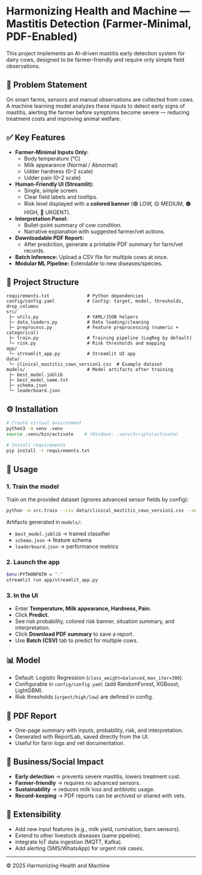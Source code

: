 # Harmonizing Health and Machine — Mastitis Detection (Farmer-Minimal, PDF-Enabled)

This project implements an AI-driven mastitis early detection system for dairy cows, 
designed to be farmer-friendly and require only simple field observations.

## 🎯 Problem Statement
On smart farms, sensors and manual observations are collected from cows. A machine learning 
model analyzes these inputs to detect early signs of mastitis, alerting the farmer before 
symptoms become severe — reducing treatment costs and improving animal welfare.

## ✅ Key Features
- **Farmer-Minimal Inputs Only:**  
  - Body temperature (°C)  
  - Milk appearance (Normal / Abnormal)  
  - Udder hardness (0–2 scale)  
  - Udder pain (0–2 scale)  
- **Human-Friendly UI (Streamlit):**  
  - Single, simple screen.  
  - Clear field labels and tooltips.  
  - Risk level displayed with a **colored banner** (🟢 LOW, 🟡 MEDIUM, 🟠 HIGH, 🔴 URGENT).  
- **Interpretation Panel:**  
  - Bullet-point summary of cow condition.  
  - Narrative explanation with suggested farmer/vet actions.  
- **Downloadable PDF Report:**  
  - After prediction, generate a printable PDF summary for farm/vet records.  
- **Batch Inference:** Upload a CSV file for multiple cows at once.  
- **Modular ML Pipeline:** Extendable to new diseases/species.  

## 📂 Project Structure
```
requirements.txt              # Python dependencies
config/config.yaml            # Config: target, model, thresholds, drop_columns
src/
 ├─ utils.py                  # YAML/JSON helpers
 ├─ data_loaders.py           # Data loading/cleaning
 ├─ preprocess.py             # Feature preprocessing (numeric + categorical)
 ├─ train.py                  # Training pipeline (LogReg by default)
 └─ risk.py                   # Risk thresholds and mapping
app/
 └─ streamlit_app.py          # Streamlit UI app
data/
 └─ clinical_mastitis_cows_version1.csv  # Example dataset
models/                       # Model artifacts after training
 ├─ best_model.joblib
 ├─ best_model_name.txt
 ├─ schema.json
 └─ leaderboard.json
```

## ⚙️ Installation
```bash
# Create virtual environment
python3 -m venv .venv
source .venv/bin/activate    # (Windows: .venv\Scripts\activate)

# Install requirements
pip install -r requirements.txt
```

## 🚀 Usage

### 1. Train the model
Train on the provided dataset (ignores advanced sensor fields by config):
```bash
python -m src.train --csv data/clinical_mastitis_cows_version1.csv --out_dir models
```

Artifacts generated in `models/`:  
- `best_model.joblib` → trained classifier  
- `schema.json` → feature schema  
- `leaderboard.json` → performance metrics  

### 2. Launch the app
```bash
$env:PYTHONPATH = "."
streamlit run app/streamlit_app.py
```

### 3. In the UI
- Enter **Temperature, Milk appearance, Hardness, Pain**.  
- Click **Predict**.  
- See risk probability, colored risk banner, situation summary, and interpretation.  
- Click **Download PDF summary** to save a report.  
- Use **Batch (CSV)** tab to predict for multiple cows.  

## 📊 Model
- Default: Logistic Regression (`class_weight=balanced`, `max_iter=300`).  
- Configurable in `config/config.yaml` (add RandomForest, XGBoost, LightGBM).  
- Risk thresholds (`urgent/high/low`) are defined in config.  

## 📑 PDF Report
- One-page summary with inputs, probability, risk, and interpretation.  
- Generated with ReportLab, saved directly from the UI.  
- Useful for farm logs and vet documentation.  

## 🌱 Business/Social Impact
- **Early detection** → prevents severe mastitis, lowers treatment cost.  
- **Farmer-friendly** → requires no advanced sensors.  
- **Sustainability** → reduces milk loss and antibiotic usage.  
- **Record-keeping** → PDF reports can be archived or shared with vets.  

## 🔧 Extensibility
- Add new input features (e.g., milk yield, rumination, barn sensors).  
- Extend to other livestock diseases (same pipeline).  
- Integrate IoT data ingestion (MQTT, Kafka).  
- Add alerting (SMS/WhatsApp) for urgent risk cases.  

---
© 2025 Harmonizing Health and Machine
